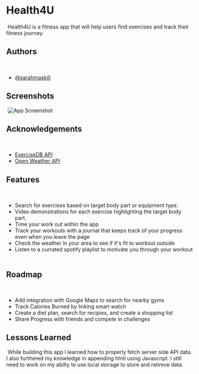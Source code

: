 # Health4U
​
Health4U is a fitness app that will help users find exercises and track their fitness journey.
## Authors
​
- [@sarahmaskill](https://www.github.com/sarahmaskill)
​
​
  
## Screenshots
​
![App Screenshot](https://via.placeholder.com/468x300?text=App+Screenshot+Here)
​
  
## Acknowledgements
​
 - [ExerciseDB API](https://rapidapi.com/justin-WFnsXH_t6/api/exercisedb/details)
 -  [Open Weather API](https://openweathermap.org/api)
​
  
## Features
​
- Search for exercises based on target body part or equipment type.
- Video demonstrations for each exercise highlighting the target body part. 
- Time your work out within the app
- Track your workouts with a journal that keeps track of your progress even when you leave the page
- Check the weather in your area to see if it's fit to workout outside
- Listen to a currated spotify playlist to motivate you through your workout
​
  
## Roadmap
​
- Add integration with Google Maps to search for nearby gyms
- Track Calories Burned by linking smart watch
- Create a diet plan, search for recipies, and create a shopping list
- Share Progress with friends and compete in challenges
​
  
## Lessons Learned
​
While building this app I learned how to properly fetch server side API data. 
I also furthered my knowledge in appending html using Javascript. 
I still need to work on my abilty to use local storage to store and retireve data. 
​
  